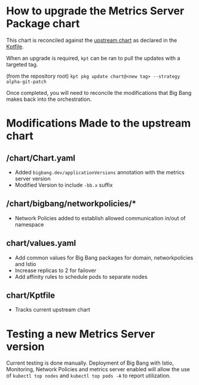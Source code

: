 # How to upgrade the Metrics Server Package chart

This chart is reconciled against the [upstream chart](https://github.com/kubernetes-sigs/metrics-server/tree/master/charts/metrics-server) as declared in the [Kptfile](../chart/Kptfile).

When an upgrade is required, `kpt` can be ran to pull the updates with a targeted tag.

(from the repository root)
`kpt pkg update chart@<new tag> --strategy alpha-git-patch`

Once completed, you will need to reconcile the modifications that Big Bang makes back into the orchestration.

# Modifications Made to the upstream chart

## /chart/Chart.yaml
- Added `bigbang.dev/applicationVersions` annotation with the metrics server version
- Modified Version to include `-bb.x` suffix

## /chart/bigbang/networkpolicies/*
- Network Policies added to establish allowed communication in/out of namespace

## chart/values.yaml
- Add common values for Big Bang packages for domain, networkpolicies and Istio
- Increase replicas to 2 for failover
- Add affinity rules to schedule pods to separate nodes

## chart/Kptfile
- Tracks current upstream chart

# Testing a new Metrics Server version

Current testing is done manually. Deployment of Big Bang with Istio, Monitoring, Network Policies and metrics server enabled will allow the use of `kubectl top nodes` and `kubectl top pods -A` to report utilization.